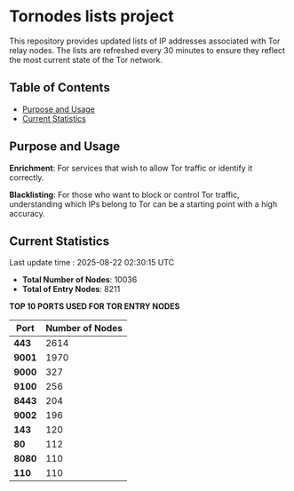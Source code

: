 # Tornodes lists project

This repository provides updated lists of IP addresses associated with Tor relay nodes. The lists are refreshed every 30 minutes to ensure they reflect the most current state of the Tor network.

## Table of Contents

- [Purpose and Usage](#purpose-and-usage)
- [Current Statistics](#current-statistics)


## Purpose and Usage

**Enrichment**: For services that wish to allow Tor traffic or identify it correctly.

**Blacklisting**: For those who want to block or control Tor traffic, understanding which IPs belong to Tor can be a starting point with a high accuracy.

## Current Statistics

Last update time : 2025-08-22 02:30:15 UTC

- **Total Number of Nodes**: 10036
- **Total of Entry Nodes**: 8211

**TOP 10 PORTS USED FOR TOR ENTRY NODES**

| **Port** | **Number of Nodes** |
|------|-----------------|
| **443**   | 2614  |
| **9001**   | 1970  |
| **9000**   | 327  |
| **9100**   | 256  |
| **8443**   | 204  |
| **9002**   | 196  |
| **143**   | 120  |
| **80**   | 112  |
| **8080**   | 110  |
| **110**   | 110  |


